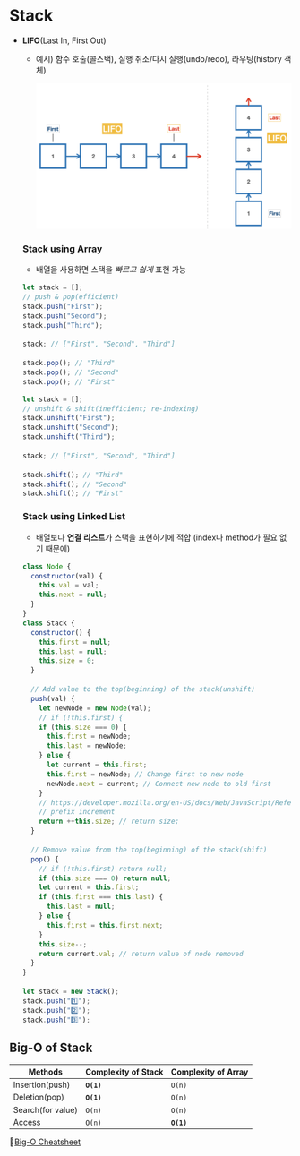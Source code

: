 # Stack

- **LIFO**(Last In, First Out)

  - 예시) 함수 호출(콜스택), 실행 취소/다시 실행(undo/redo), 라우팅(history 객체)

    ![Stack](./Basic_Image/Stack.png)

  ### Stack using Array

  - 배열을 사용하면 스택을 _빠르고 쉽게_ 표현 가능

  ```js
  let stack = [];
  // push & pop(efficient)
  stack.push("First");
  stack.push("Second");
  stack.push("Third");

  stack; // ["First", "Second", "Third"]

  stack.pop(); // "Third"
  stack.pop(); // "Second"
  stack.pop(); // "First"
  ```

  ```js
  let stack = [];
  // unshift & shift(inefficient; re-indexing)
  stack.unshift("First");
  stack.unshift("Second");
  stack.unshift("Third");

  stack; // ["First", "Second", "Third"]

  stack.shift(); // "Third"
  stack.shift(); // "Second"
  stack.shift(); // "First"
  ```

  ### Stack using Linked List

  - 배열보다 **연결 리스트**가 스택을 표현하기에 적합
    (index나 method가 필요 없기 때문에)

  ```js
  class Node {
    constructor(val) {
      this.val = val;
      this.next = null;
    }
  }
  class Stack {
    constructor() {
      this.first = null;
      this.last = null;
      this.size = 0;
    }

    // Add value to the top(beginning) of the stack(unshift)
    push(val) {
      let newNode = new Node(val);
      // if (!this.first) {
      if (this.size === 0) {
        this.first = newNode;
        this.last = newNode;
      } else {
        let current = this.first;
        this.first = newNode; // Change first to new node
        newNode.next = current; // Connect new node to old first
      }
      // https://developer.mozilla.org/en-US/docs/Web/JavaScript/Reference/Operators/Increment
      // prefix increment
      return ++this.size; // return size;
    }

    // Remove value from the top(beginning) of the stack(shift)
    pop() {
      // if (!this.first) return null;
      if (this.size === 0) return null;
      let current = this.first;
      if (this.first === this.last) {
        this.last = null;
      } else {
        this.first = this.first.next;
      }
      this.size--;
      return current.val; // return value of node removed
    }
  }

  let stack = new Stack();
  stack.push("1️⃣");
  stack.push("2️⃣");
  stack.push("3️⃣");
  ```

## Big-O of Stack

| Methods           | Complexity of Stack | Complexity of Array |
| ----------------- | ------------------- | ------------------- |
| Insertion(push)   | **`O(1)`**          | `O(n)`              |
| Deletion(pop)     | **`O(1)`**          | `O(n)`              |
| Search(for value) | `O(n)`              | `O(n)`              |
| Access            | `O(n)`              | **`O(1)`**          |

💚[Big-O Cheatsheet](https://www.bigocheatsheet.com/)

